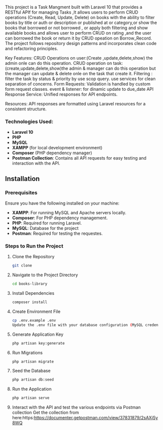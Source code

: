 This project is a Task Mangment built with Laravel 10 that provides a RESTful APIf for managing Tasks ,It allows users to perform CRUD operations (Create, Read, Update, Delete) on books with the ability to filter books by title or auth or description or published at  or category,or show the books that borrowed or not borrowed  , or apply both filtering and show available books.and allows user to perform CRUD on rating ,and the user can borrowed the book or return it by CRUD opeation on Borrow_Record. The project follows repository design patterns and incorporates clean code and refactoring principles.


Key Features:
CRUD Operations on user:(Create ,update,delete,show) the admin onle can do this operation.
CRUD operation on task: (create,update,delete,show)the admin & manager can do this operation but the manager can update & delete onle on the task that create it.
Filtering : filter the task by status & priority by use scop query.
use services for clean separation of concerns.
Form Requests: Validation is handled by custom form request classes.
event & listener: for dinamic update to due_date 
API Response Service: Unified responses for API endpoints.

Resources: API responses are formatted using Laravel resources for a consistent structure.

### Technologies Used:
- **Laravel 10**
- **PHP**
- **MySQL**
- **XAMPP** (for local development environment)
- **Composer** (PHP dependency manager)
- **Postman Collection**: Contains all API requests for easy testing and interaction with the API.


## Installation

### Prerequisites

Ensure you have the following installed on your machine:
- **XAMPP**: For running MySQL and Apache servers locally.
- **Composer**: For PHP dependency management.
- **PHP**: Required for running Laravel.
- **MySQL**: Database for the project
- **Postman**: Required for testing the requestes.

### Steps to Run the Project

1. Clone the Repository  
   ```bash
   git clone 
2. Navigate to the Project Directory
   ```bash
   cd books-library
3. Install Dependencies
   ```bash
   composer install
4. Create Environment File
   ```bash
   cp .env.example .env
   Update the .env file with your database configuration (MySQL credentials, database name, etc.).
5. Generate Application Key
    ```bash
    php artisan key:generate
6. Run Migrations
    ```bash
    php artisan migrate
7. Seed the Database
    ```bash
    php artisan db:seed
8. Run the Application
    ```bash
    php artisan serve
9. Interact with the API and test the various endpoints via Postman collection 
    Get the collection from here:https:https://documenter.getpostman.com/view/37831879/2sAXjSy8WQ
